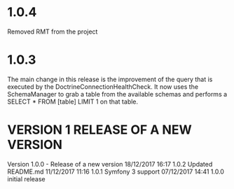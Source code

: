 # 1.0.4
Removed RMT from the project

# 1.0.3
The main change in this release is the improvement of the query that is executed by the DoctrineConnectionHealthCheck. It now uses the SchemaManager to grab a table from the available schemas and performs a SELECT * FROM [table] LIMIT 1 on that table.

VERSION 1  RELEASE OF A NEW VERSION
===================================

   Version 1.0.0 - Release of a new version
      18/12/2017 16:17  1.0.2  Updated README.md
      11/12/2017 11:16  1.0.1  Symfony 3 support
      07/12/2017 14:41  1.0.0  initial release
